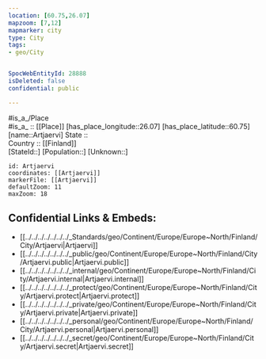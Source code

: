 ```yaml
---
location: [60.75,26.07] 
mapzoom: [7,12] 
mapmarker: city 
type: City
tags:
- geo/City


SpocWebEntityId: 28888
isDeleted: false
confidential: public

---
```

#is_a_/Place  
#is_a_ :: [[Place]] 
[has_place_longitude::26.07] 
[has_place_latitude::60.75] 
[name::Artjaervi] 
State ::  
Country :: [[Finland]]  
[StateId::] 
[Population::] 
[Unknown::] 


```leaflet
id: Artjaervi
coordinates: [[Artjaervi]] 
markerFile: [[Artjaervi]] 
defaultZoom: 11 
maxZoom: 18
```


## Confidential Links & Embeds: 
- [[../../../../../../../_Standards/geo/Continent/Europe/Europe~North/Finland/City/Artjaervi|Artjaervi]] 
- [[../../../../../../../_public/geo/Continent/Europe/Europe~North/Finland/City/Artjaervi.public|Artjaervi.public]] 
- [[../../../../../../../_internal/geo/Continent/Europe/Europe~North/Finland/City/Artjaervi.internal|Artjaervi.internal]] 
- [[../../../../../../../_protect/geo/Continent/Europe/Europe~North/Finland/City/Artjaervi.protect|Artjaervi.protect]] 
- [[../../../../../../../_private/geo/Continent/Europe/Europe~North/Finland/City/Artjaervi.private|Artjaervi.private]] 
- [[../../../../../../../_personal/geo/Continent/Europe/Europe~North/Finland/City/Artjaervi.personal|Artjaervi.personal]] 
- [[../../../../../../../_secret/geo/Continent/Europe/Europe~North/Finland/City/Artjaervi.secret|Artjaervi.secret]] 
